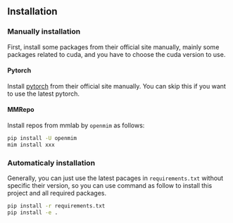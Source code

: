 ## Installation

### Manually installation

First, install some packages from their official site manually, mainly some packages related to cuda, and you have to choose the cuda version to use.

#### Pytorch

Install [pytorch](https://pytorch.org/get-started/locally/) from their official site manually. You can skip this if you want to use the latest pytorch.

#### MMRepo

Install repos from mmlab by `openmim` as follows:

```bash
pip install -U openmim
mim install xxx
```

### Automaticaly installation

Generally, you can just use the latest pacages in `requirements.txt` without specific their version, so you can use command as follow to install this project and all required packages.

```bash
pip install -r requirements.txt
pip install -e .
```
